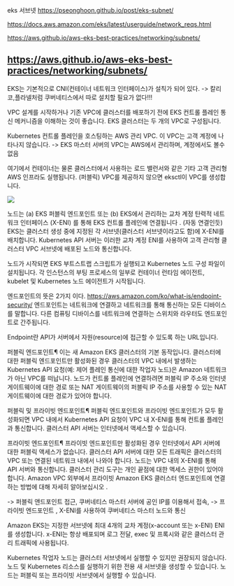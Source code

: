 eks 서브넷
https://pseonghoon.github.io/post/eks-subnet/

https://docs.aws.amazon.com/eks/latest/userguide/network_reqs.html

https://aws.github.io/aws-eks-best-practices/networking/subnets/


https://aws.github.io/aws-eks-best-practices/networking/subnets/
-------------------------------------------------------------------------

EKS는 기본적으로 CNI(컨테이너 네트워크 인터페이스)가 설칙가 되어 있다.
-> 칼리코,플라넬처럼 쿠버네티스에서 따로 설치할 필요가 없다!!!


VPC 설계를 시작하거나 기존 VPC에 클러스터를 배포하기 전에 EKS 컨트롤 플레인 통신 메커니즘을 이해하는 것이 좋습니다.
EKS 클러스터는 두 개의 VPC로 구성됩니다.

Kubernetes 컨트롤 플레인을 호스팅하는 AWS 관리 VPC. 이 VPC는 ​​고객 계정에 나타나지 않습니다.
-> EKS 마스터 서버의 VPC는 AWS에서 관리하며, 계정에서도 볼수 없음

여기에서 컨테이너는 물론 클러스터에서 사용하는 로드 밸런서와 같은 기타 고객 관리형 AWS 인프라도 실행됩니다. (퍼블릭)
VPC를 제공하지 않으면 eksctl이 VPC를 생성합니다.

![](vscode-remote://ssh-remote%2Bmrjaehong.synology.me/home/mrjaehong/Terraform_AWS/md_image/Screenshot%20from%202023-01-13%2018-10-11.png)


노드는 (a) EKS 퍼블릭 엔드포인트 또는 (b) EKS에서 관리하는 교차 계정 탄력적 네트워크 인터페이스 (X-ENI) 를 통해 EKS 컨트롤 플레인에 연결됩니다 . (자동 연결인듯)
EKS는 클러스터 생성 중에 지정된 각 서브넷(클러스터 서브넷이라고도 함)에 X-ENI를 배치합니다. Kubernetes API 서버는 이러한 교차 계정 ENI를 사용하여 고객 관리형 클러스터 VPC 서브넷에 배포된 노드와 통신합니다.

노드가 시작되면 EKS 부트스트랩 스크립트가 실행되고 Kubernetes 노드 구성 파일이 설치됩니다. 각 인스턴스의 부팅 프로세스의 일부로 컨테이너 런타임 에이전트, kubelet 및 Kubernetes 노드 에이전트가 시작됩니다.


엔드포인트의 뜻은 2가지 이다.
https://aws.amazon.com/ko/what-is/endpoint-security/
엔드포인트는 네트워크에 연결하고 네트워크를 통해 통신하는 모든 디바이스를 말합니다. 다른 컴퓨팅 디바이스를 네트워크에 연결하는 스위치와 라우터도 엔드포인트로 간주됩니다.

Endpoint란 API가 서버에서 자원(resource)에 접근할 수 있도록 하는 URL입니다.


퍼블릭 엔드포인트¶
이는 새 Amazon EKS 클러스터의 기본 동작입니다. 클러스터에 대한 퍼블릭 엔드포인트만 활성화된 경우 클러스터의 VPC 내에서 발생하는 Kubernetes API 요청(예: 제어 플레인 통신에 대한 작업자 노드)은 Amazon 네트워크가 아닌 VPC를 떠납니다. 노드가 컨트롤 플레인에 연결하려면 퍼블릭 IP 주소와 인터넷 게이트웨이에 대한 경로 또는 NAT 게이트웨이의 퍼블릭 IP 주소를 사용할 수 있는 NAT 게이트웨이에 대한 경로가 있어야 합니다.

퍼블릭 및 프라이빗 엔드포인트¶
퍼블릭 엔드포인트와 프라이빗 엔드포인트가 모두 활성화되면 VPC 내에서 Kubernetes API 요청이 VPC 내 X-ENI를 통해 컨트롤 플레인과 통신합니다. 클러스터 API 서버는 인터넷에서 액세스할 수 있습니다.

프라이빗 엔드포인트¶
프라이빗 엔드포인트만 활성화된 경우 인터넷에서 API 서버에 대한 퍼블릭 액세스가 없습니다. 클러스터 API 서버에 대한 모든 트래픽은 클러스터의 VPC 또는 연결된 네트워크 내에서 나와야 합니다. 노드는 VPC 내의 X-ENI를 통해 API 서버와 통신합니다. 클러스터 관리 도구는 개인 끝점에 대한 액세스 권한이 있어야 합니다. Amazon VPC 외부에서 프라이빗 Amazon EKS 클러스터 엔드포인트에 연결하는 방법에 대해 자세히 알아보십시오 .

-> 퍼블릭 앤드포인트 접근, 쿠버네티스 마스터 서버에 공인 IP를 이용해서 접속,
-> 프라이빗 엔드포인트 , X-ENI를 사용하여 쿠버네티스 마스터 노드와 통신


Amazon EKS는 지정한 서브넷에 최대 4개의 교차 계정(x-account 또는 x-ENI) ENI를 생성합니다. x-ENI는 항상 배포되며 로그 전달, exec 및 프록시와 같은 클러스터 관리 트래픽에 사용됩니다.

Kubernetes 작업자 노드는 클러스터 서브넷에서 실행할 수 있지만 권장되지 않습니다. 노드 및 Kubernetes 리소스를 실행하기 위한 전용 새 서브넷을 생성할 수 있습니다. 노드는 퍼블릭 또는 프라이빗 서브넷에서 실행할 수 있습니다. 




